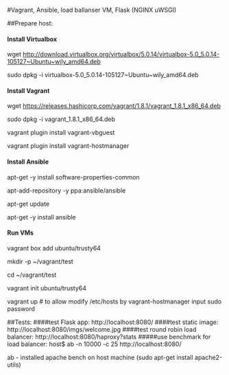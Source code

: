 #Vagrant, Ansible, load ballanser VM, Flask (NGINX uWSGI)


##Prepare host:
#### Install Virtualbox
wget http://download.virtualbox.org/virtualbox/5.0.14/virtualbox-5.0_5.0.14-105127~Ubuntu~wily_amd64.deb

sudo dpkg -i virtualbox-5.0_5.0.14-105127~Ubuntu~wily_amd64.deb
#### Install Vagrant
wget https://releases.hashicorp.com/vagrant/1.8.1/vagrant_1.8.1_x86_64.deb

sudo dpkg -i vagrant_1.8.1_x86_64.deb

vagrant plugin install vagrant-vbguest

vagrant plugin install vagrant-hostmanager
#### Install Ansible
apt-get -y install software-properties-common

apt-add-repository -y ppa:ansible/ansible

apt-get update

apt-get -y install ansible
#### Run VMs
vagrant box add ubuntu/trusty64

mkdir -p ~/vagrant/test

cd ~/vagrant/test

vagrant init ubuntu/trusty64

vagrant up # to allow modify /etc/hosts by vagrant-hostmanager input sudo password



##Tests:
####test Flask app:
http://localhost:8080/
####test static image:
http://localhost:8080/imgs/welcome.jpg
####test round robin load balancer:
http://localhost:8080/haproxy?stats
#####use benchmark for load balancer:
host$ ab -n 10000 -c 25 http://localhost:8080/

ab - installed apache bench on host machine (sudo apt-get install apache2-utils)
